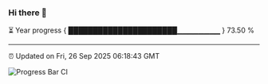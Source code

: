 ### Hi there 👋

⏳ Year progress { ██████████████████████▁▁▁▁▁▁▁▁ } 73.50 %

---

⏰ Updated on Fri, 26 Sep 2025 06:18:43 GMT

![Progress Bar CI](https://github.com/code-lakshay/GitHub-Actions-Demo/workflows/Progress%20Bar%20CI/badge.svg)
